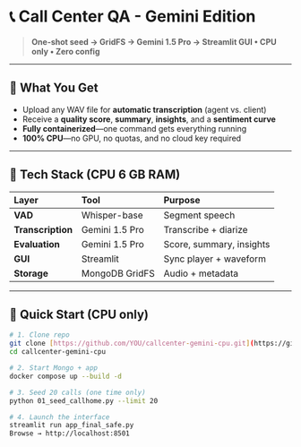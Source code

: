 # 📞 Call Center QA - Gemini Edition

> **One-shot seed → GridFS → Gemini 1.5 Pro → Streamlit GUI • CPU only • Zero config**

---

## 🎯 What You Get

* Upload any WAV file for **automatic transcription** (agent vs. client)
* Receive a **quality score**, **summary**, **insights**, and a **sentiment curve**
* **Fully containerized**—one command gets everything running
* **100% CPU**—no GPU, no quotas, and no cloud key required

---

## 🧠 Tech Stack (CPU 6 GB RAM)

| Layer | Tool | Purpose |
| :--- | :--- | :--- |
| **VAD** | Whisper-base | Segment speech |
| **Transcription** | Gemini 1.5 Pro | Transcribe + diarize |
| **Evaluation** | Gemini 1.5 Pro | Score, summary, insights |
| **GUI** | Streamlit | Sync player + waveform |
| **Storage** | MongoDB GridFS | Audio + metadata |

---

## 🚀 Quick Start (CPU only)

```bash
# 1. Clone repo
git clone [https://github.com/YOU/callcenter-gemini-cpu.git](https://github.com/YOU/callcenter-gemini-cpu.git)
cd callcenter-gemini-cpu

# 2. Start Mongo + app
docker compose up --build -d

# 3. Seed 20 calls (one time only)
python 01_seed_callhome.py --limit 20

# 4. Launch the interface
streamlit run app_final_safe.py
Browse → http://localhost:8501
